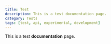 ```yaml
---
title: Test
description: This is a test documentation page.
category: Tests
tags: [test, api, experimental, development]
---
```


This is a test **documentation** page.
